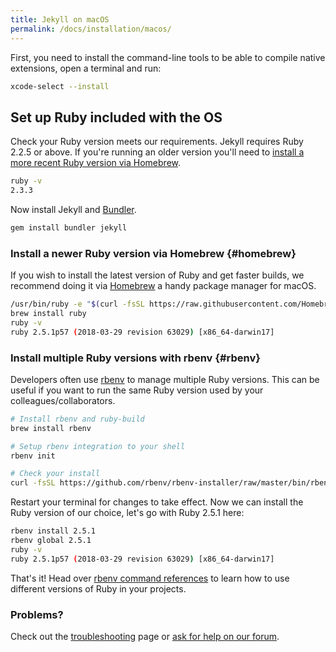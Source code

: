 ```yaml
---
title: Jekyll on macOS
permalink: /docs/installation/macos/
---
```


First, you need to install the command-line tools to be able to compile native extensions, open a terminal and run:

```sh
xcode-select --install
```

## Set up Ruby included with the OS

Check your Ruby version meets our requirements. Jekyll requires Ruby 2.2.5 or above. If you're running an older version you'll need to [install a more recent Ruby version via Homebrew](#homebrew).

```sh
ruby -v
2.3.3
```

Now install Jekyll and [Bundler](/docs/ruby-101/#bundler).

```sh
gem install bundler jekyll
```

### Install a newer Ruby version via Homebrew {#homebrew}

If you wish to install the latest version of Ruby and get faster builds, we recommend doing it via [Homebrew](https://brew.sh) a handy package manager for macOS.

```sh
/usr/bin/ruby -e "$(curl -fsSL https://raw.githubusercontent.com/Homebrew/install/master/install)"
brew install ruby
ruby -v
ruby 2.5.1p57 (2018-03-29 revision 63029) [x86_64-darwin17]
```

### Install multiple Ruby versions with rbenv {#rbenv}

Developers often use [rbenv](https://github.com/rbenv/rbenv) to manage multiple
Ruby versions. This can be useful if you want to run the same Ruby version used
by your colleagues/collaborators.

```sh
# Install rbenv and ruby-build
brew install rbenv

# Setup rbenv integration to your shell
rbenv init

# Check your install
curl -fsSL https://github.com/rbenv/rbenv-installer/raw/master/bin/rbenv-doctor | bash
```

Restart your terminal for changes to take effect.
Now we can install the Ruby version of our choice, let's go with Ruby 2.5.1 here:

```sh
rbenv install 2.5.1
rbenv global 2.5.1
ruby -v
ruby 2.5.1p57 (2018-03-29 revision 63029) [x86_64-darwin17]
```

That's it! Head over [rbenv command references](https://github.com/rbenv/rbenv#command-reference) to learn how to use different versions of Ruby in your projects.

### Problems?

Check out the [troubleshooting](/docs/troubleshooting/) page or [ask for help on our forum](https://talk.jekyllrb.com).
